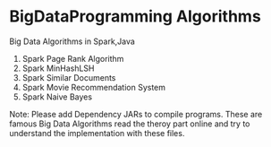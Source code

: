 # BigDataProgramming Algorithms
Big Data Algorithms in Spark,Java

1) Spark Page Rank Algorithm 
2) Spark MinHashLSH
3) Spark Similar Documents 
4) Spark Movie Recommendation System 
5) Spark Naive Bayes

Note: Please add Dependency JARs to compile programs. These are famous Big Data Algorithms read the theroy part online and try to understand the implementation with these files. 

